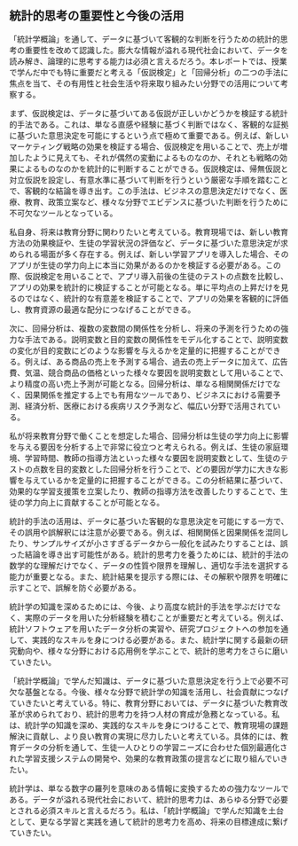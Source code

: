 ## 統計的思考の重要性と今後の活用

「統計学概論」を通して、データに基づいて客観的な判断を行うための統計的思考の重要性を改めて認識した。膨大な情報が溢れる現代社会において、データを読み解き、論理的に思考する能力は必須と言えるだろう。本レポートでは、授業で学んだ中でも特に重要だと考える「仮説検定」と「回帰分析」の二つの手法に焦点を当て、その有用性と社会生活や将来取り組みたい分野での活用について考察する。

まず、仮説検定は、データに基づいてある仮説が正しいかどうかを検証する統計的手法である。これは、単なる直感や経験に基づく判断ではなく、客観的な証拠に基づいた意思決定を可能にするという点で極めて重要である。例えば、新しいマーケティング戦略の効果を検証する場合、仮説検定を用いることで、売上が増加したように見えても、それが偶然の変動によるものなのか、それとも戦略の効果によるものなのかを統計的に判断することができる。仮説検定は、帰無仮説と対立仮説を設定し、有意水準に基づいて判断を行うという厳密な手順を踏むことで、客観的な結論を導き出す。この手法は、ビジネスの意思決定だけでなく、医療、教育、政策立案など、様々な分野でエビデンスに基づいた判断を行うために不可欠なツールとなっている。

私自身、将来は教育分野に関わりたいと考えている。教育現場では、新しい教育方法の効果検証や、生徒の学習状況の評価など、データに基づいた意思決定が求められる場面が多く存在する。例えば、新しい学習アプリを導入した場合、そのアプリが生徒の学力向上に本当に効果があるのかを検証する必要がある。この際、仮説検定を用いることで、アプリ導入前後の生徒のテストの点数を比較し、アプリの効果を統計的に検証することが可能となる。単に平均点の上昇だけを見るのではなく、統計的な有意差を検証することで、アプリの効果を客観的に評価し、教育資源の最適な配分につなげることができる。

次に、回帰分析は、複数の変数間の関係性を分析し、将来の予測を行うための強力な手法である。説明変数と目的変数の関係性をモデル化することで、説明変数の変化が目的変数にどのような影響を与えるかを定量的に把握することができる。例えば、ある商品の売上を予測する場合、過去の売上データに加えて、広告費、気温、競合商品の価格といった様々な要因を説明変数として用いることで、より精度の高い売上予測が可能となる。回帰分析は、単なる相関関係だけでなく、因果関係を推定する上でも有用なツールであり、ビジネスにおける需要予測、経済分析、医療における疾病リスク予測など、幅広い分野で活用されている。

私が将来教育分野で働くことを想定した場合、回帰分析は生徒の学力向上に影響を与える要因を分析する上で非常に役立つと考えられる。例えば、生徒の家庭環境、学習時間、教師の指導方法といった様々な要因を説明変数として、生徒のテストの点数を目的変数とした回帰分析を行うことで、どの要因が学力に大きな影響を与えているかを定量的に把握することができる。この分析結果に基づいて、効果的な学習支援策を立案したり、教師の指導方法を改善したりすることで、生徒の学力向上に貢献することが可能となる。

統計的手法の活用は、データに基づいた客観的な意思決定を可能にする一方で、その誤用や誤解釈には注意が必要である。例えば、相関関係と因果関係を混同したり、サンプルサイズが小さすぎるデータから一般化を試みたりすることは、誤った結論を導き出す可能性がある。統計的思考力を養うためには、統計的手法の数学的な理解だけでなく、データの性質や限界を理解し、適切な手法を選択する能力が重要となる。また、統計結果を提示する際には、その解釈や限界を明確に示すことで、誤解を防ぐ必要がある。

統計学の知識を深めるためには、今後、より高度な統計的手法を学ぶだけでなく、実際のデータを用いた分析経験を積むことが重要だと考えている。例えば、統計ソフトウェアを用いたデータ分析の実習や、研究プロジェクトへの参加を通して、実践的なスキルを身につける必要がある。また、統計学に関する最新の研究動向や、様々な分野における応用例を学ぶことで、統計的思考力をさらに磨いていきたい。

「統計学概論」で学んだ知識は、データに基づいた意思決定を行う上で必要不可欠な基盤となる。今後、様々な分野で統計学の知識を活用し、社会貢献につなげていきたいと考えている。特に、教育分野においては、データに基づいた教育改革が求められており、統計的思考力を持つ人材の育成が急務となっている。私は、統計学の知識を深め、実践的なスキルを身につけることで、教育現場の課題解決に貢献し、より良い教育の実現に尽力したいと考えている。具体的には、教育データの分析を通して、生徒一人ひとりの学習ニーズに合わせた個別最適化された学習支援システムの開発や、効果的な教育政策の提言などに取り組んでいきたい。

統計学は、単なる数字の羅列を意味のある情報に変換するための強力なツールである。データが溢れる現代社会において、統計的思考力は、あらゆる分野で必要とされる必須スキルと言えるだろう。私は、「統計学概論」で学んだ知識を土台として、更なる学習と実践を通して統計的思考力を高め、将来の目標達成に繋げていきたい。
